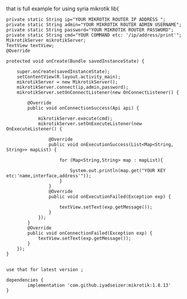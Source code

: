 that is full example for using syria mikrotik lib{


    private static String ip="YOUR MIKROTIK ROUTER IP ADDRESS ";
    private static String admin="YOUR MIKROTIK ROUTER ADMIN USERNAME";
    private static String password="YOUR MIKROTIK ROUTER PASSWORD";
    private static String cmd="YOUR COMMAND etc: '/ip/address/print'";
    MikrotikServer mikrotikServer;
    TextView textView;
    @Override
    
    protected void onCreate(Bundle savedInstanceState) {
    
        super.onCreate(savedInstanceState);
        setContentView(R.layout.activity_main);
        mikrotikServer = new MikrotikServer();
        mikrotikServer.connect(ip,admin,password);
        mikrotikServer.setOnConnectListener(new OnConnectListener() {
        
            @Override
            public void onConnectionSuccess(Api api) {
            
                mikrotikServer.execute(cmd);
                mikrotikServer.setOnExecuteListener(new OnExecuteListener() {
                
                    @Override
                    public void onExecutionSuccess(List<Map<String, String>> mapList) {
                    
                        for (Map<String,String> map : mapList){
                        
                            System.out.println(map.get("YOUR KEY etc:'name,interface,address'"));
                        }
                    }
                    @Override
                    public void onExecutionFailed(Exception exp) {

                        textView.setText(exp.getMessage());
                    }
                });
            }
            @Override
            public void onConnectionFailed(Exception exp) {
                textView.setText(exp.getMessage());
            }
        });
    }
    
    
    use that for latest version ;
    
    dependencies {
	        implementation 'com.github.iyadseizer:mikrotik:1.8.13'
	}
